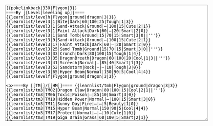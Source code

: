 </p><textarea readonly="" accesskey="," id="wpTextbox1" cols="80" rows="25" style="" class="mw-editfont-monospace" lang="en" dir="ltr" name="wpTextbox1">{{pokelinkback|330|Flygon|3}}
====By [[Level|leveling up]]====
{{learnlist/levelh|Flygon|ground|dragon|3|3}}
{{learnlist/level3|1|Bite|Dark|60|100|25|Tough|1|3}}
{{learnlist/level3|1|Sand-Attack|Ground|—|100|15|Cute|2|1}}
{{learnlist/level3|1|Faint Attack|Dark|60|—|20|Smart|2|0}}
{{learnlist/level3|1|Sand Tomb|Ground|15|70|15|Smart|3|0||'''}}
{{learnlist/level3|9|Sand-Attack|Ground|—|100|15|Cute|2|1}}
{{learnlist/level3|17|Faint Attack|Dark|60|—|20|Smart|2|0}}
{{learnlist/level3|25|Sand Tomb|Ground|15|70|15|Smart|3|0||'''}}
{{learnlist/level3|33|Crunch|Dark|80|100|15|Tough|1|4}}
{{learnlist/level3|35|DragonBreath|Dragon|60|100|20|Cool|1|3||'''}}
{{learnlist/level3|41|Screech|Normal|—|85|40|Smart|1|3}}
{{learnlist/level3|53|Sandstorm|Rock|—|—|10|Tough|3|0}}
{{learnlist/level3|65|Hyper Beam|Normal|150|90|5|Cool|4|4}}
{{learnlist/levelf|Flygon|ground|dragon|3|3}}

====By [[TM]]/[[HM]]====
{{learnlist/tmh|Flygon|ground|dragon|3|3}}
{{learnlist/tm3|TM02|Dragon Claw|Dragon|80|100|15|Cool|2|1||'''}}
{{learnlist/tm3|TM06|Toxic|Poison|—|85|10|Smart|3|0}}
{{learnlist/tm3|TM10|Hidden Power|Normal|—|100|15|Smart|3|0}}
{{learnlist/tm3|TM11|Sunny Day|Fire|—|—|5|Beauty|1|0}}
{{learnlist/tm3|TM15|Hyper Beam|Normal|150|90|5|Cool|4|4}}
{{learnlist/tm3|TM17|Protect|Normal|—|—|10|Cute|1|0}}
{{learnlist/tm3|TM19|Giga Drain|Grass|60|100|5|Smart|2|1}}
{{learnlist/tm3|TM21|Frustration|Normal|—|100|20|Cute|1|0}}
{{learnlist/tm3|TM22|SolarBeam|Grass|120|100|10|Cool|4|0}}
{{learnlist/tm3|TM23|Iron Tail|Steel|100|75|15|Cool|1|4}}
{{learnlist/tm3|TM26|Earthquake|Ground|100|100|10|Tough|1|3||'''}}
{{learnlist/tm3|TM27|Return|Normal|—|100|20|Cute|1|0}}
{{learnlist/tm3|TM28|Dig|Ground|60|100|10|Smart|1|0||'''}}
{{learnlist/tm3|TM32|Double Team|Normal|—|—|15|Cool|2|0}}
{{learnlist/tm3|TM35|Flamethrower|Fire|95|100|15|Beauty|4|0}}
{{learnlist/tm3|TM37|Sandstorm|Rock|—|—|10|Tough|3|0}}
{{learnlist/tm3|TM38|Fire Blast|Fire|120|85|5|Beauty|4|0}}
{{learnlist/tm3|TM39|Rock Tomb|Rock|50|80|10|Smart|3|0}}
{{learnlist/tm3|TM42|Facade|Normal|70|100|20|Cute|2|0}}
{{learnlist/tm3|TM43|Secret Power|Normal|70|100|20|Smart|1|0}}
{{learnlist/tm3|TM44|Rest|Psychic|—|—|10|Cute|2|0}}
{{learnlist/tm3|TM45|Attract|Normal|—|100|15|Cute|2|0}}
{{learnlist/tm3|TM47|Steel Wing|Steel|70|90|25|Cool|2|0}}
{{learnlist/tm3|HM02|Fly|Flying|70|95|15|Smart|1|0}}
{{learnlist/tm3|HM04|Strength|Normal|80|100|15|Tough|2|1}}
{{learnlist/tm3|HM06|Rock Smash|Fighting|20|100|15|Tough|1|0}}
{{learnlist/tmf|Flygon|ground|dragon|3|3}}

====By {{pkmn|breeding}}====
{{learnlist/breedh|Flygon|ground|dragon|3|3}}
{{learnlist/breed3|{{MSP/3|015|Beedrill}}{{MSP/3|123|Scyther}}{{MSP/3|212|Scizor}}{{MSP/3|127|Pinsir}}|Focus Energy|Normal|—|—|30|Cool|1|3}}
{{learnlist/breed3|{{MSP/3|012|Butterfree}}{{MSP/3|049|Venomoth}}{{MSP/3|267|Beautifly}}{{MSP/3|269|Dustox}}{{MSP/3|284|Masquerain}}|Gust|Flying|40|100|35|Smart|3|0}}
{{learnlist/breed3|{{MSP/3|123|Scyther}}{{MSP/3|212|Scizor}}{{MSP/3|193|Yanma}}{{MSP/3|207|Gligar}}{{MSP/3|283|Surskit}}{{MSP/3|284|Masquerain}}&lt;br>{{MSP/3|313|Volbeat}}|Quick Attack|Normal|40|100|30|Cool|3|0}}
{{learnlist/breedf|Flygon|ground|dragon|3|3}}

====By [[Move Tutor|tutoring]]====
{{learnlist/tutorh|Flygon|ground|dragon|3|3}}
{{learnlist/tutor3|Body Slam|Normal|85|100|15|Tough|1|4|||yes|yes|yes}}
{{learnlist/tutor3|Double-Edge|Normal|120|100|15|Tough|6|0|||yes|yes|yes}}
{{learnlist/tutor3|Endure|Normal|—|—|10|Tough|2|0|||no|yes|no}}
{{learnlist/tutor3|Fire Punch|Fire|75|100|15|Beauty|4|0|||no|yes|no}}
{{learnlist/tutor3|Fury Cutter|Bug|10|95|20|Cool|3|0|||no|yes|no}}
{{learnlist/tutor3|Mimic|Normal|—|—|10|Cute|1|0|||yes|yes|yes}}
{{learnlist/tutor3|Mud-Slap|Ground|20|100|10|Cute|2|1||'''|no|yes|no}}
{{learnlist/tutor3|Rock Slide|Rock|75|90|10|Tough|1|3|||yes|yes|no}}
{{learnlist/tutor3|Sleep Talk|Normal|—|—|10|Cute|3|0|||no|yes|no}}
{{learnlist/tutor3|Snore|Normal|40|100|15|Cute|4|0|||no|yes|no}}
{{learnlist/tutor3|Substitute|Normal|—|—|10|Smart|2|0|||yes|yes|yes}}
{{learnlist/tutor3|Swagger|Normal|—|90|15|Cute|2|0|||no|yes|yes}}
{{learnlist/tutor3|Swift|Normal|60|—|20|Cool|2|0|||no|yes|no}}
{{learnlist/tutorf|Flygon|ground|dragon|3|3}}

====By a prior [[evolution]]====
{{Learnlist/prevoh|Flygon|Ground|Dragon|3|3}}
{{Learnlist/prevo3null}}
{{Learnlist/prevof|Flygon|Ground|Dragon|3|3}}

[[it:Flygon/Mosse apprese in terza generazione]]
[[zh:沙漠蜻蜓/第三世代招式表]]
